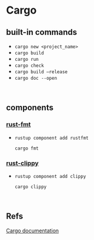 # Cargo

## built-in commands
* `cargo new <project_name>`
* `cargo build`
* `cargo run`
* `cargo check`
* `cargo build —release`
* `cargo doc --open`

<br>

## components
### [rust-fmt](https://github.com/rust-lang/rustfmt)
* `rustup component add rustfmt`

  `cargo fmt`

### [rust-clippy](https://github.com/rust-lang/rust-clippy)
* `rustup component add clippy`

  `cargo clippy`

<br>

## Refs
[Cargo documentation](https://doc.rust-lang.org/cargo/)